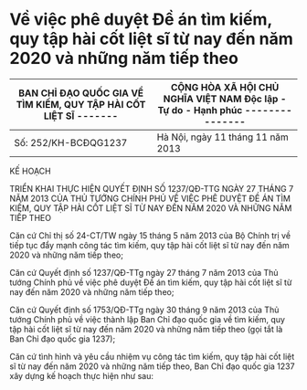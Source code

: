 # Về việc phê duyệt Đề án tìm kiếm, quy tập hài cốt liệt sĩ từ nay đến năm 2020 và những năm tiếp theo

| BAN CHỈ ĐẠO QUỐC GIA VỀ TÌM KIẾM, QUY TẬP HÀI CỐT LIỆT SĨ ------- | CỘNG HÒA XÃ HỘI CHỦ NGHĨA VIỆT NAM Độc lập - Tự do - Hạnh phúc --------------- |
|---|---|
| Số: 252/KH-BCĐQG1237 | Hà Nội, ngày 11 tháng 11 năm 2013 |

KẾ HOẠCH

TRIỂN KHAI THỰC HIỆN QUYẾT ĐỊNH SỐ 1237/QĐ-TTG NGÀY 27 THÁNG 7 NĂM 2013 CỦA THỦ TƯỚNG CHÍNH PHỦ VỀ VIỆC PHÊ DUYỆT ĐỀ ÁN TÌM KIẾM, QUY TẬP HÀI CỐT LIỆT SĨ TỪ NAY ĐẾN NĂM 2020 VÀ NHỮNG NĂM TIẾP THEO

Căn cứ Chỉ thị số 24-CT/TW ngày 15 tháng 5 năm 2013 của Bộ Chính trị về tiếp tục đẩy mạnh công tác tìm kiếm, quy tập hài cốt liệt sĩ từ nay đến năm 2020 và những năm tiếp theo;

Căn cứ Quyết định số 1237/QĐ-TTg ngày 27 tháng 7 năm 2013 của Thủ tướng Chính phủ về việc phê duyệt Đề án tìm kiếm, quy tập hài cốt liệt sĩ từ nay đến năm 2020 và những năm tiếp theo;

Căn cứ Quyết định số 1753/QĐ-TTg ngày 30 tháng 9 năm 2013 của Thủ tướng Chính phủ về việc thành lập Ban Chỉ đạo quốc gia về tìm kiếm, quy tập hài cốt liệt sĩ từ nay đến năm 2020 và những năm tiếp theo (gọi tắt là Ban Chỉ đạo quốc gia 1237);

Căn cứ tình hình và yêu cầu nhiệm vụ công tác tìm kiếm, quy tập hài cốt liệt sĩ từ nay đến năm 2020 và những năm tiếp theo, Ban Chỉ đạo quốc gia 1237 xây dựng kế hoạch thực hiện như sau: